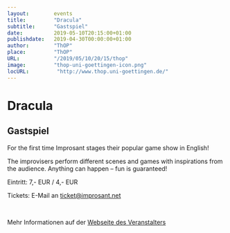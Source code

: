 ```yaml
---
layout:        events
title:         "Dracula"
subtitle:      "Gastspiel"
date:          2019-05-10T20:15:00+01:00
publishdate:   2019-04-30T00:00:00+01:00
author:        "ThOP"
place:         "ThOP"
URL:           "/2019/05/10/20/15/thop"
image:         "thop-uni-goettingen-icon.png"
locURL:         "http://www.thop.uni-goettingen.de/"
---
```


Dracula
===========

Gastspiel
-----------





For the first time Improsant stages their popular game show in English! 

The improvisers perform different scenes and games with inspirations from the audience. Anything can happen – fun is guaranteed!

Eintritt: 7,- EUR / 4,- EUR

Tickets: E-Mail an ticket@improsant.net

 



Mehr Informationen auf der [Webseite des Veranstalters](http://www.thop.uni-goettingen.de/http://www.thop.uni-goettingen.de/sommer2019/201905-dracula-edw.php)
